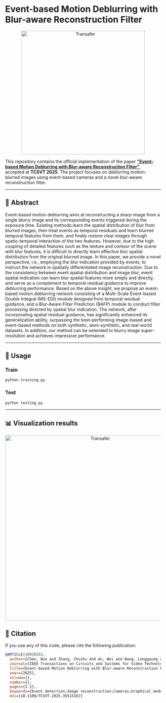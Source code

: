 # Event-based Motion Deblurring with Blur-aware Reconstruction Filter

<p align="center">
  <img src="C:\Users\90597\Desktop\MBNet\第二次审稿后修改\TCSVT_GITHUB\MBNet\imgs/left_down_1.jpg" alt="Transafer" width="400"/>
 </a>
</p>

This repository contains the official implementation of the paper [**"Event-based Motion Deblurring with Blur-aware Reconstruction Filter"**](https://ieeexplore.ieee.org/abstract/document/10926552), accepted at **TCSVT 2025**. The project focuses on deblurring motion-blurred images using event-based cameras and a novel blur-aware reconstruction filter.

---



## 🌟 Abstract
Event-based motion deblurring aims at reconstructing a sharp image from a single blurry image and its corresponding events triggered during the exposure time. Existing methods learn the spatial distribution of blur from blurred images, then treat events as temporal residuals and learn blurred temporal features from them, and finally restore clear images through spatio-temporal interaction of the two features. However, due to the high coupling of detailed features such as the texture and contour of the scene with blur features, it is difficult to directly learn effective blur spatial distribution from the original blurred image. In this paper, we provide a novel perspective, i.e., employing the blur indication provided by events, to instruct the network in spatially differentiated image reconstruction. Due to the consistency between event spatial distribution and image blur, event spatial indication can learn blur spatial features more simply and directly, and serve as a complement to temporal residual guidance to improve deblurring performance. Based on the above insight, we propose an event-based motion deblurring network consisting of a Multi-Scale Event-based Double Integral  (MS-EDI) module designed from temporal residual guidance, and a Blur-Aware Filter Prediction (BAFP) module to conduct filter processing directed by spatial blur indication. 
The network, after incorporating spatial residual guidance, has significantly enhanced its generalization ability, surpassing the best-performing image-based and event-based methods on both synthetic, semi-synthetic, and real-world datasets.
In addition, our method can be extended to blurry image super-resolution and achieves impressive performance.


---

## 🚀 Usage

### Train
	python training.py

### Test
	python testing.py
---
  ## 📊 Visualization results
<p align="center">
  <img src="C:\Users\90597\Desktop\MBNet\第二次审稿后修改\TCSVT_GITHUB\MBNet\imgs/SOTA_gopro.jpg" alt="Transafer" width="600"/>
 </a>
</p>

## 📝 Citation
If you use any of this code, please cite the following publication:

```bibtex
@ARTICLE{10926552,
  author={Chen, Nuo and Zhang, Chushu and An, Wei and Wang, Longgaung and Li, Miao and Ling, Qiang},
  journal={IEEE Transactions on Circuits and Systems for Video Technology}, 
  title={Event-based Motion Deblurring with Blur-aware Reconstruction Filter}, 
  year={2025},
  volume={},
  number={},
  pages={1-1},
  keywords={Event detection;Image reconstruction;Cameras;Graphical models;Distribution functions;Brightness;Training;Superresolution;Electronic mail;Data mining;Motion deblurring;Event-based vision;Super-resolution},
  doi={10.1109/TCSVT.2025.3551516}}
```
